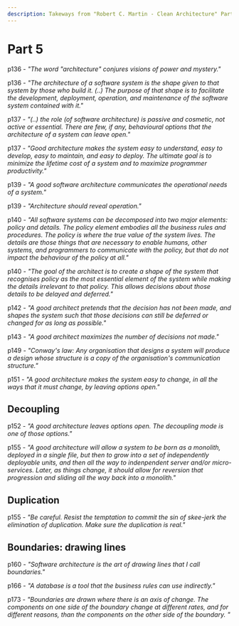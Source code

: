 ```yaml
---
description: Takeways from "Robert C. Martin - Clean Architecture" Part 5
---
```


# Part 5

p136 - _"The word "architecture" conjures visions of power and mystery."_

p136 - _"The architecture of a software system is the shape given to that system by those who build it. \(..\) The purpose of that shape is to facilitate the development, deployment, operation, and maintenance of the software system contained with it."_

p137 - _"\(..\) the role \(of software architecture\) is passive and cosmetic, not active or essential. There are few, if any, behavioural options that the architecture of a system can leave open."_

p137 - _"Good architecture makes the system easy to understand, easy to develop, easy to maintain, and easy to deploy. The ultimate goal is to minimize the lifetime cost of a system and to maximize programmer productivity."_

p139 - _"A good software architecture communicates the operational needs of a system."_

p139 - _"Architecture should reveal operation."_

p140 - _"All software systems can be decomposed into two major elements: policy and details. The policy element embodies all the business rules and procedures. The policy is where the true value of the system lives. The details are those things that are necessary to enable humans, other systems, and programmers to communicate with the policy, but that do not impact the behaviour of the policy at all."_

p140 - _"The goal of the architect is to create a shape of the system that recognises policy as the most essential element of the system while making the details irrelevant to that policy. This allows decisions about those details to be delayed and deferred."_

p142 - _"A good architect pretends that the decision has not been made, and shapes the system such that those decisions can still be deferred or changed for as long as possible."_

p143 - _"A good architect maximizes the number of decisions not made."_

p149 - _"Conway's law: Any organisation that designs a system will produce a design whose structure is a copy of the organisation's communication structure."_

p151 - _"A good architecture makes the system easy to change, in all the ways that it must change, by leaving options open."_

## Decoupling

p152 - _"A good architecture leaves options open. The decoupling mode is one of those options."_

p155 - _"A good architecture will allow a system to be born as a monolith, deployed in a single file, but then to grow into a set of independently deployable units, and then all the way to indenpendent server and/or micro-services. Later, as things change, it should allow for reversion that progression and sliding all the way back into a monolith."_

## Duplication

p155 - _"Be careful. Resist the temptation to commit the sin of skee-jerk the elimination of duplication. Make sure the duplication is real."_

## Boundaries: drawing lines

p160 - _"Software architecture is the art of drawing lines that I call boundaries."_

p166 - _"A database is a tool that the business rules can use indirectly."_

p173 - _"Boundaries are drawn where there is an axis of change. The components on one side of the boundary change at different rates, and for different reasons, than the components on the other side of the boundary. "_

